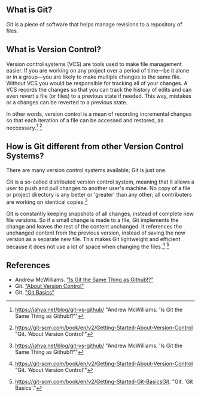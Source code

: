 ## What is Git?

Git is a piece of software that helps manage revisions to a repository of files.

## What is Version Control?

Version control systems (VCS) are tools used to make file management easier.  If you are working on any project over a period of time&mdash;be it alone or in a group&mdash;you are likely to make multiple changes to the same file.  Without VCS you would be responsible for tracking all of your changes.  A VCS records the changes so that you can track the history of edits and can even revert a  file (or files) to a previous state if needed. This way, mistakes or a changes can be reverted to a previous state.

In other words, version control is a mean of recording incremental changes so that each iteration of a file can be accessed and restored, as neccessary.[^mcwilliams] [^git_about-vcs]

## How is Git different from other Version Control Systems?

There are many version control systems available; Git is just one. 

Git is a so-called distributed version control system, meaning that it allows a user to push and pull changes to another user's machine. No copy of a file or project directory is any better or 'greater' than any other;  all contributers are working on identical copies.[^mcwilliams]

Git is constantly keeping snapshots of all changes, instead of complete new file versions. So if a small change is made to a file, Git implements the change and leaves the rest of the content unchanged. It references the unchanged content from the previous version, instead of saving the new version as a separate new file. This makes Git lightweight and efficient because it does not use a lot of space when changing the files.[^git_about-vcs] [^git_basics]

<!--

##How to use Git?

In addition to installing Git locally in your machine, you also need a server to run Git in, which keeps all the stored files and their snapshots from every project collaborator. A great hosting server for Git is GitHub. For more information on Git vs GitHub, check out this article https://github.com/fkast/ca-web/blob/master/content/git-vs-github.md

[I am not sure that the content in this commented section helps to further the overall discussion of this article.]
-->

## References

* Andrew McWilliams. ["Is Git the Same Thing as Github!?"](https://jahya.net/blog/git-vs-github/)
* Git. ["About Version Control"](https://git-scm.com/book/en/v2/Getting-Started-About-Version-Control)
* Git. ["Git Basics"](https://git-scm.com/book/en/v2/Getting-Started-Git-Basics)

[^mcwilliams]: https://jahya.net/blog/git-vs-github/ "Andrew McWilliams. 'Is Git the Same Thing as Github!?'"
[^git_about-vcs]: https://git-scm.com/book/en/v2/Getting-Started-About-Version-Control "Git. 'About Version Control'"
[^git_basics]: https://git-scm.com/book/en/v2/Getting-Started-Git-BasicsGit. "Git. 'Git Basics'."
